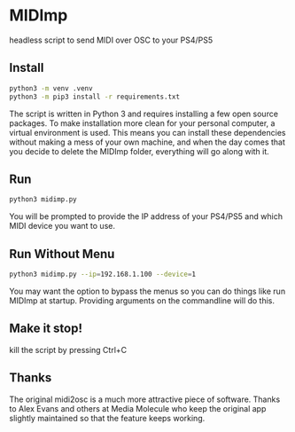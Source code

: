# MIDImp
headless script to send MIDI over OSC to your PS4/PS5

## Install

```sh
python3 -m venv .venv
python3 -m pip3 install -r requirements.txt
```

The script is written in Python 3 and requires installing a few open source packages. To make installation more clean for your personal computer, a virtual environment is used. This means you can install these dependencies without making a mess of your own machine, and when the day comes that you decide to delete the MIDImp folder, everything will go along with it.


## Run

```sh
python3 midimp.py
```
You will be prompted to provide the IP address of your PS4/PS5 and which MIDI device you want to use.


## Run Without Menu

```sh
python3 midimp.py --ip=192.168.1.100 --device=1
```

You may want the option to bypass the menus so you can do things like run MIDImp at startup. Providing arguments on the commandline will do this.


## Make it stop!

kill the script by pressing Ctrl+C


## Thanks

The original midi2osc is a much more attractive piece of software. Thanks to Alex Evans and others at Media Molecule who keep the original app slightly maintained so that the feature keeps working.

